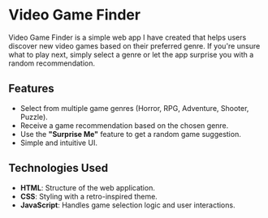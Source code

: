 # Video Game Finder

Video Game Finder is a simple web app I have created that helps users discover new video games based on their preferred genre. If you're unsure what to play next, simply select a genre or let the app surprise you with a random recommendation.

## Features

- Select from multiple game genres (Horror, RPG, Adventure, Shooter, Puzzle).
- Receive a game recommendation based on the chosen genre.
- Use the **"Surprise Me"** feature to get a random game suggestion.
- Simple and intuitive UI.

## Technologies Used

- **HTML**: Structure of the web application.
- **CSS**: Styling with a retro-inspired theme.
- **JavaScript**: Handles game selection logic and user interactions.


